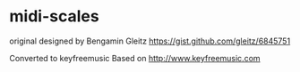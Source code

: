 # midi-scales

original designed by Bengamin Gleitz  https://gist.github.com/gleitz/6845751


Converted to keyfreemusic Based on http://www.keyfreemusic.com



